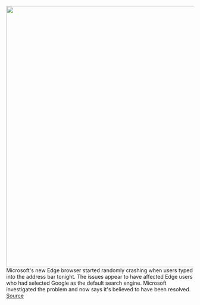 <img src='https://cdn.vox-cdn.com/thumbor/gO2GLqW5YYDtYrMmgIsmc2vReeg=/0x0:2040x1360/1200x800/filters:focal(857x517:1183x843)/cdn.vox-cdn.com/uploads/chorus_image/image/67135868/acastro_200207_3900_Edge_0001.0.0.jpg' width='700px' /><br/>
Microsoft's new Edge browser started randomly crashing when users typed into the address bar tonight. The issues appear to have affected Edge users who had selected Google as the default search engine. Microsoft investigated the problem and now says it's believed to have been resolved.
<a href='https://www.theverge.com/2020/7/30/21348923/microsoft-edge-crash-address-bar-google-search-browser-issues'> Source <a/>